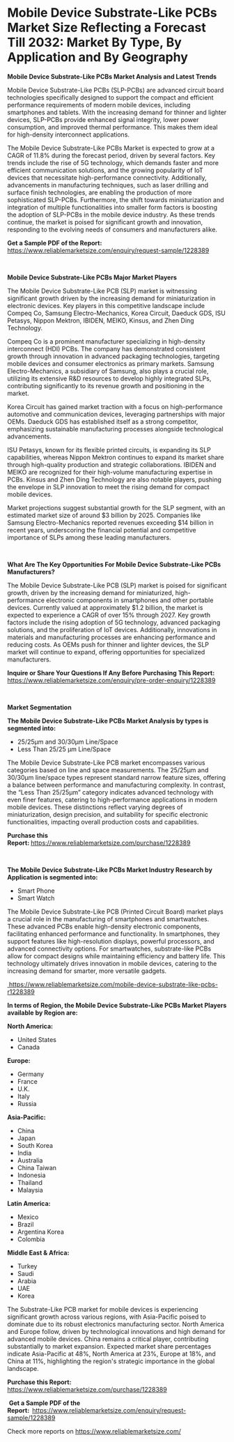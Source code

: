 <p><h1>Mobile Device Substrate-Like PCBs Market Size Reflecting a Forecast Till 2032: Market By Type, By Application and By Geography</h1></p><p><strong>Mobile Device Substrate-Like PCBs Market Analysis and Latest Trends</strong></p>
<p><p>Mobile Device Substrate-Like PCBs (SLP-PCBs) are advanced circuit board technologies specifically designed to support the compact and efficient performance requirements of modern mobile devices, including smartphones and tablets. With the increasing demand for thinner and lighter devices, SLP-PCBs provide enhanced signal integrity, lower power consumption, and improved thermal performance. This makes them ideal for high-density interconnect applications.</p><p>The Mobile Device Substrate-Like PCBs Market is expected to grow at a CAGR of 11.8% during the forecast period, driven by several factors. Key trends include the rise of 5G technology, which demands faster and more efficient communication solutions, and the growing popularity of IoT devices that necessitate high-performance connectivity. Additionally, advancements in manufacturing techniques, such as laser drilling and surface finish technologies, are enabling the production of more sophisticated SLP-PCBs. Furthermore, the shift towards miniaturization and integration of multiple functionalities into smaller form factors is boosting the adoption of SLP-PCBs in the mobile device industry. As these trends continue, the market is poised for significant growth and innovation, responding to the evolving needs of consumers and manufacturers alike.</p></p>
<p><strong>Get a Sample PDF of the Report:&nbsp;</strong> <a href="https://www.reliablemarketsize.com/enquiry/request-sample/1228389?utm_campaign=1888&utm_medium=2&utm_source=Github&utm_content=ia&utm_term=13022025&utm_id=mobile-device-substrate-like-pcbs">https://www.reliablemarketsize.com/enquiry/request-sample/1228389</a></p>
<p>&nbsp;</p>
<p><strong>Mobile Device Substrate-Like PCBs Major Market Players</strong></p>
<p><p>The Mobile Device Substrate-Like PCB (SLP) market is witnessing significant growth driven by the increasing demand for miniaturization in electronic devices. Key players in this competitive landscape include Compeq Co, Samsung Electro-Mechanics, Korea Circuit, Daeduck GDS, ISU Petasys, Nippon Mektron, IBIDEN, MEIKO, Kinsus, and Zhen Ding Technology.</p><p>Compeq Co is a prominent manufacturer specializing in high-density interconnect (HDI) PCBs. The company has demonstrated consistent growth through innovation in advanced packaging technologies, targeting mobile devices and consumer electronics as primary markets. Samsung Electro-Mechanics, a subsidiary of Samsung, also plays a crucial role, utilizing its extensive R&D resources to develop highly integrated SLPs, contributing significantly to its revenue growth and positioning in the market.</p><p>Korea Circuit has gained market traction with a focus on high-performance automotive and communication devices, leveraging partnerships with major OEMs. Daeduck GDS has established itself as a strong competitor, emphasizing sustainable manufacturing processes alongside technological advancements.</p><p>ISU Petasys, known for its flexible printed circuits, is expanding its SLP capabilities, whereas Nippon Mektron continues to expand its market share through high-quality production and strategic collaborations. IBIDEN and MEIKO are recognized for their high-volume manufacturing expertise in PCBs. Kinsus and Zhen Ding Technology are also notable players, pushing the envelope in SLP innovation to meet the rising demand for compact mobile devices.</p><p>Market projections suggest substantial growth for the SLP segment, with an estimated market size of around $3 billion by 2025. Companies like Samsung Electro-Mechanics reported revenues exceeding $14 billion in recent years, underscoring the financial potential and competitive importance of SLPs among these leading manufacturers.</p></p>
<p>&nbsp;</p>
<p><strong>What Are The Key Opportunities For Mobile Device Substrate-Like PCBs Manufacturers?</strong></p>
<p><p>The Mobile Device Substrate-Like PCB (SLP) market is poised for significant growth, driven by the increasing demand for miniaturized, high-performance electronic components in smartphones and other portable devices. Currently valued at approximately $1.2 billion, the market is expected to experience a CAGR of over 15% through 2027. Key growth factors include the rising adoption of 5G technology, advanced packaging solutions, and the proliferation of IoT devices. Additionally, innovations in materials and manufacturing processes are enhancing performance and reducing costs. As OEMs push for thinner and lighter devices, the SLP market will continue to expand, offering opportunities for specialized manufacturers.</p></p>
<p><strong>Inquire or Share Your Questions If Any Before Purchasing This Report:</strong> <a href="https://www.reliablemarketsize.com/enquiry/pre-order-enquiry/1228389?utm_campaign=1888&utm_medium=2&utm_source=Github&utm_content=ia&utm_term=13022025&utm_id=mobile-device-substrate-like-pcbs">https://www.reliablemarketsize.com/enquiry/pre-order-enquiry/1228389</a></p>
<p>&nbsp;</p>
<p><strong>Market Segmentation</strong></p>
<p><strong>The Mobile Device Substrate-Like PCBs Market Analysis by types is segmented into:</strong></p>
<p><ul><li>25/25µm and 30/30µm Line/Space</li><li>Less Than 25/25 µm Line/Space</li></ul></p>
<p><p>The Mobile Device Substrate-Like PCB market encompasses various categories based on line and space measurements. The 25/25µm and 30/30µm line/space types represent standard narrow feature sizes, offering a balance between performance and manufacturing complexity. In contrast, the “Less Than 25/25µm” category indicates advanced technology with even finer features, catering to high-performance applications in modern mobile devices. These distinctions reflect varying degrees of miniaturization, design precision, and suitability for specific electronic functionalities, impacting overall production costs and capabilities.</p></p>
<p><strong>Purchase this Report:&nbsp;</strong><a href="https://www.reliablemarketsize.com/purchase/1228389?utm_campaign=1888&utm_medium=2&utm_source=Github&utm_content=ia&utm_term=13022025&utm_id=mobile-device-substrate-like-pcbs">https://www.reliablemarketsize.com/purchase/1228389</a></p>
<p>&nbsp;</p>
<p><strong>The Mobile Device Substrate-Like PCBs Market Industry Research by Application is segmented into:</strong></p>
<p><ul><li>Smart Phone</li><li>Smart Watch</li></ul></p>
<p><p>The Mobile Device Substrate-Like PCB (Printed Circuit Board) market plays a crucial role in the manufacturing of smartphones and smartwatches. These advanced PCBs enable high-density electronic components, facilitating enhanced performance and functionality. In smartphones, they support features like high-resolution displays, powerful processors, and advanced connectivity options. For smartwatches, substrate-like PCBs allow for compact designs while maintaining efficiency and battery life. This technology ultimately drives innovation in mobile devices, catering to the increasing demand for smarter, more versatile gadgets.</p></p>
<p><a href="https://www.reliablemarketsize.com/mobile-device-substrate-like-pcbs-r1228389?utm_campaign=1888&utm_medium=2&utm_source=Github&utm_content=ia&utm_term=13022025&utm_id=mobile-device-substrate-like-pcbs">&nbsp;https://www.reliablemarketsize.com/mobile-device-substrate-like-pcbs-r1228389</a></p>
<p><strong>In terms of Region, the Mobile Device Substrate-Like PCBs Market Players available by Region are:</strong></p>
<p>
    <p> <strong> North America: </strong>
        <ul>
            <li>United States</li>
            <li>Canada</li>
        </ul>
        </p> 
    <p> <strong> Europe: </strong>
        <ul>
            <li>Germany</li>
            <li>France</li>
            <li>U.K.</li>
            <li>Italy</li>
            <li>Russia</li>
        </ul>
        </p> 
    <p> <strong> Asia-Pacific: </strong>
        <ul>
            <li>China</li>
            <li>Japan</li>
            <li>South Korea</li>
            <li>India</li>
            <li>Australia</li>
            <li>China Taiwan</li>
            <li>Indonesia</li>
            <li>Thailand</li>
            <li>Malaysia</li>
        </ul>
        </p> 
    <p> <strong> Latin America: </strong>
        <ul>
            <li>Mexico</li>
            <li>Brazil</li>
            <li>Argentina Korea</li>
            <li>Colombia</li>
        </ul>
        </p> 
    <p> <strong> Middle East & Africa: </strong>
        <ul>
            <li>Turkey</li>
            <li>Saudi</li>
            <li>Arabia</li>
            <li>UAE</li>
            <li>Korea</li>
        </ul>
    </p>
    </p>
<p><p>The Substrate-Like PCB market for mobile devices is experiencing significant growth across various regions, with Asia-Pacific poised to dominate due to its robust electronics manufacturing sector. North America and Europe follow, driven by technological innovations and high demand for advanced mobile devices. China remains a critical player, contributing substantially to market expansion. Expected market share percentages indicate Asia-Pacific at 48%, North America at 23%, Europe at 18%, and China at 11%, highlighting the region's strategic importance in the global landscape.</p></p>
<p><strong>Purchase this Report: </strong><a href="https://www.reliablemarketsize.com/purchase/1228389?utm_campaign=1888&utm_medium=2&utm_source=Github&utm_content=ia&utm_term=13022025&utm_id=mobile-device-substrate-like-pcbs">https://www.reliablemarketsize.com/purchase/1228389</a></p>
<p>&nbsp;<strong>Get a Sample PDF of the Report:&nbsp;&nbsp;</strong><a href="https://www.reliablemarketsize.com/enquiry/request-sample/1228389?utm_campaign=1888&utm_medium=2&utm_source=Github&utm_content=ia&utm_term=13022025&utm_id=mobile-device-substrate-like-pcbs">https://www.reliablemarketsize.com/enquiry/request-sample/1228389</a></p>
<p><strong></strong></p>
<p>Check more reports on <a href="https://www.reliablemarketsize.com/?utm_campaign=1888&utm_medium=2&utm_source=Github&utm_content=ia&utm_term=13022025&utm_id=mobile-device-substrate-like-pcbs">https://www.reliablemarketsize.com/</a></p>